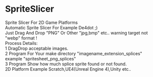 # SpriteSlicer
Sprite Slicer For 2D Game Platforms<br />
Automatic Sprite Slicer For Example De4dot ;)<br />
Just Drag And Drop "PNG" Or Other "jpg,bmp" etc.. warning target not "webp" format !<br />
Process Details:<br />
1 DragDrop acceptable images.<br />
2 Program For Your make directory "imagename_extension_splices" example "spritesheet_png_splices"<br />
3 Program Show how much splice sprite found or not found.<br />
2D Platform Example Scratch,UE4(Unreal Engine 4),Unity etc..<br />
